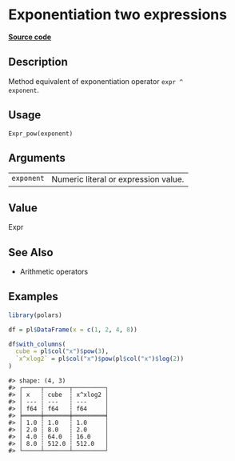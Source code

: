 

# Exponentiation two expressions

[**Source code**](https://github.com/pola-rs/r-polars/tree/main/R/expr__expr.R#L350)

## Description

Method equivalent of exponentiation operator <code>expr ^
exponent</code>.

## Usage

<pre><code class='language-R'>Expr_pow(exponent)
</code></pre>

## Arguments

<table>
<tr>
<td style="white-space: nowrap; font-family: monospace; vertical-align: top">
<code id="exponent">exponent</code>
</td>
<td>
Numeric literal or expression value.
</td>
</tr>
</table>

## Value

Expr

## See Also

<ul>
<li>

Arithmetic operators

</li>
</ul>

## Examples

``` r
library(polars)

df = pl$DataFrame(x = c(1, 2, 4, 8))

df$with_columns(
  cube = pl$col("x")$pow(3),
  `x^xlog2` = pl$col("x")$pow(pl$col("x")$log(2))
)
```

    #> shape: (4, 3)
    #> ┌─────┬───────┬─────────┐
    #> │ x   ┆ cube  ┆ x^xlog2 │
    #> │ --- ┆ ---   ┆ ---     │
    #> │ f64 ┆ f64   ┆ f64     │
    #> ╞═════╪═══════╪═════════╡
    #> │ 1.0 ┆ 1.0   ┆ 1.0     │
    #> │ 2.0 ┆ 8.0   ┆ 2.0     │
    #> │ 4.0 ┆ 64.0  ┆ 16.0    │
    #> │ 8.0 ┆ 512.0 ┆ 512.0   │
    #> └─────┴───────┴─────────┘
